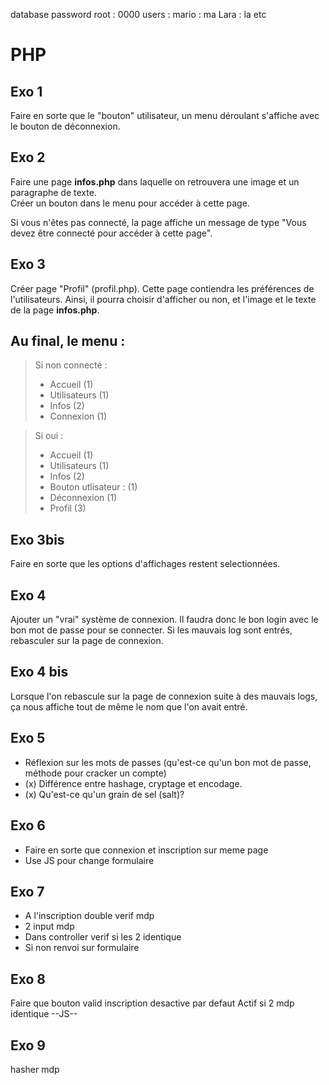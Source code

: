database password root : 0000
users : mario : ma
        Lara : la
        etc

# PHP
## Exo 1
Faire en sorte que le "bouton" utilisateur, un menu déroulant s'affiche avec le bouton de déconnexion.


## Exo 2
Faire une page __infos.php__ dans laquelle on retrouvera une image et un paragraphe de texte.  
Créer un bouton dans le menu pour accéder à cette page.

Si vous n'êtes pas connecté, la page affiche un message de type "Vous devez être connecté pour accéder à cette page".

## Exo 3
Créer page "Profil" (profil.php).
Cette page contiendra les préférences de l'utilisateurs.
Ainsi, il pourra choisir d'afficher ou non, et l'image et le texte de la page __infos.php__.

## Au final, le menu :
>Si non connecté :
>- Accueil (1)
>- Utilisateurs (1)
>- Infos (2)
>- Connexion (1)

>Si oui :
>- Accueil (1)
>- Utilisateurs (1)
>- Infos (2)
>- Bouton utlisateur : (1)
>  - Déconnexion (1)
>  - Profil (3)


## Exo 3bis
Faire en sorte que les options d'affichages restent selectionnées.

## Exo 4
Ajouter un "vrai" système de connexion. Il faudra donc le bon login avec le bon mot de passe pour se connecter.
Si les mauvais log sont entrés, rebasculer sur la page de connexion.

## Exo 4 bis
Lorsque l'on rebascule sur la page de connexion suite à des mauvais logs, ça nous affiche tout de même le nom que l'on avait entré.

## Exo 5
- Réflexion sur les mots de passes (qu'est-ce qu'un bon mot de passe, méthode pour cracker un compte)
- (x) Différence entre hashage, cryptage et encodage.
- (x) Qu'est-ce qu'un grain de sel (salt)?


## Exo 6
- Faire en sorte que connexion et inscription sur meme page
- Use JS pour change formulaire

## Exo 7
- A l'inscription double verif mdp
- 2 input mdp
- Dans controller verif si les 2 identique
- Si non renvoi sur formulaire

## Exo 8
Faire que bouton valid inscription desactive par defaut
Actif si 2 mdp identique --JS--

## Exo 9
hasher mdp
